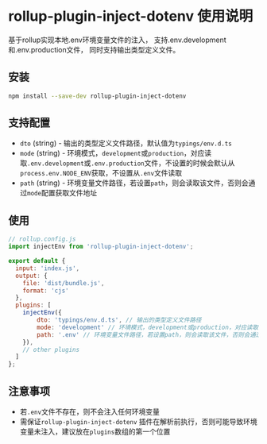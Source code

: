 # rollup-plugin-inject-dotenv 使用说明
基于rollup实现本地.env环境变量文件的注入， 支持.env.development和.env.production文件， 同时支持输出类型定义文件。



## 安装

```bash
npm install --save-dev rollup-plugin-inject-dotenv
```

## 支持配置

- `dto` (string) - 输出的类型定义文件路径，默认值为`typings/env.d.ts`
- `mode` (string) - 环境模式，`development`或`production`，对应读取`.env.development`或`.env.production`文件，不设置的时候会默认从`process.env.NODE_ENV`获取，不设置从`.env`文件读取
- `path` (string) - 环境变量文件路径，若设置`path`，则会读取该文件，否则会通过`mode`配置获取文件地址


## 使用

```js
// rollup.config.js
import injectEnv from 'rollup-plugin-inject-dotenv';

export default {
  input: 'index.js',
  output: {
    file: 'dist/bundle.js',
    format: 'cjs'
  },
  plugins: [    
    injectEnv({
        dto: 'typings/env.d.ts', // 输出的类型定义文件路径
        mode: 'development' // 环境模式，development或production，对应读取.env.development或.env.production文件, 不设置的时候会默认从process.env.NODE_ENV获取，不设置从.env文件读取
        path: '.env' // 环境变量文件路径，若设置path，则会读取该文件，否则会通过mode配置获取文件地址
    }),
    // other plugins
  ]
};
```

## 注意事项
- 若`.env`文件不存在，则不会注入任何环境变量
- 需保证```rollup-plugin-inject-dotenv``` 插件在解析前执行，否则可能导致环境变量未注入，建议放在```plugins```数组的第一个位置